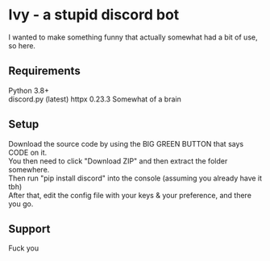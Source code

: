 # Ivy - a stupid discord bot
I wanted to make something funny that actually somewhat had a bit of use, so here.

## Requirements
Python 3.8+  
discord.py (latest)
httpx 0.23.3
Somewhat of a brain

## Setup
Download the source code by using the BIG GREEN BUTTON that says CODE on it.  
You then need to click "Download ZIP" and then extract the folder somewhere.  
Then run "pip install discord" into the console (assuming you already have it tbh)  
After that, edit the config file with your keys & your preference, and there you go.

## Support
Fuck you
